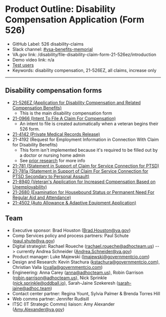 # Product Outline: Disability Compensation Application (Form 526)

- GitHub Label: 526 disability-claims
- Slack channel: [#vsa-benefits-memorial](https://dsva.slack.com/archives/C5AGLBNRK)
- VA.gov link: /disability/file-disability-claim-form-21-526ez/introduction
- Demo video link: n/a
- [Test users](https://github.com/department-of-veterans-affairs/va.gov-team-sensitive/blob/master/Administrative/vagov-users/staging-test-accounts-claims.md)
- Keywords: disability compensation, 21-526EZ, all claims, increase only
---

## Disability compensation forms
- [21-526EZ (Application for Disability Compensation and Related Compensation Benefits)](/Products/Disability/Disability%20526EZ/21-526EZ.md)
  - This is the main disability compensation form
- [21-0966 (Intent To File A Claim For Compensation)](/Products/Disability/Disability%20526EZ/Intent%20to%20File.md)
  - An intent to file is created automatically when a veteran begins their 526 form.
- [21-4142 (Private Medical Records Release)](/Products/Disability/Disability%20526EZ/Ancillary%20Forms/21-4142.md)
- 21-4192 (Request for Employment Information in Connection With Claim for Disability Benefits)
  -  This form isn't implemented because it's required to be filled out by a doctor or nursing home admin
  - See [prior research](/Products/Disability/Disability%20526EZ/BAH-526/discovery/prior-research/forms/README.md#individual-unemployability) for more info
- [21-781 (Statement in Support of Claim for Service Connection for PTSD)](/Products/Disability/Disability%20526EZ/Ancillary%20Forms/21-781.md)
- [21-781a (Statement in Support of Claim For Service Connection for PTSD Secondary to Personal Assault)](/Products/Disability/Disability%20526EZ/Ancillary%20Forms/21-781.md)
- [21-8940 (Veteran's Application for Increased Compensation Based on Unemployability)](/Products/Disability/Disability%20526EZ/Ancillary%20Forms/21-8940.md)
- [21-2680 (Examination for Housebound Status or Permanent Need For Regular Aid and Attendance)](/Products/Disability/Disability%20526EZ/Ancillary%20Forms/21-2680.md)
- [21-4502 (Auto Allowance & Adaptive Equipment Application)](/Products/Disability/Disability%20526EZ/Ancillary%20Forms/21-4502.md)

## Team

- Executive sponsor: Brad Houston (Brad.Houston@va.gov)
- Comp Services policy and process partners: Paul Schute (paul.shute@va.gov)
- Digital strategist: Rachael Roueche (rachael.roueche@adhocteam.us) --> currently Andrea Schneider (Andrea.Schneider@va.gov)
- Product manager: Luke Majewski (lmajewski@governmentcio.com)
- Design and Research: Kevin Stachura (kstachura@governmentcio.com), Christian Valla (cvalla@governmentcio.com)
- Engineering: Anna Carey (anna@adhocteam.us), Robin Garrison (robin.garrison@adhocteam.us), Nick Sprinkle (nick.sprinkle@oddball.io), Sarah-Jaine Szekeresh (sarah-jaine@adhoc.team)
- Contact center partner: Regina Yount, Sylvia Palmer & Brenda Torres Hill
- Web comms partner: Jennifer Rudisill
- ITSC (IT Strategic Comms) liaison: Amy Alexander (Amy.Alexander@va.gov)
